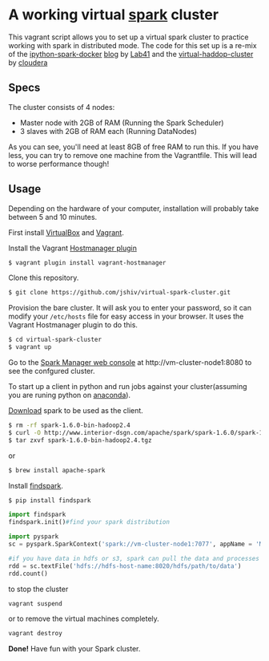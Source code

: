 # A working virtual [spark](http://spark.apache.org/) cluster

This vagrant script allows you to set up a virtual spark cluster to practice working with spark in distributed mode. The code for this set up is a re-mix of the [ipython-spark-docker](https://github.com/Lab41/ipython-spark-docker) [blog](http://lab41.github.io/blog/2015/04/13/ipython-on-spark-on-docker/) by [Lab41](https://www.lab41.org/) and the [virtual-haddop-cluster](https://blog.cloudera.com/blog/2014/06/how-to-install-a-virtual-apache-hadoop-cluster-with-vagrant-and-cloudera-manager/) by [cloudera](http://www.cloudera.com/)

## Specs

The cluster consists of 4 nodes:

* Master node with 2GB of RAM (Running the Spark Scheduler)
* 3 slaves with 2GB of RAM each (Running DataNodes)

As you can see, you'll need at least 8GB of free RAM to run this. If you have less, you can try to remove one machine from the Vagrantfile. This will lead to worse performance though!

## Usage

Depending on the hardware of your computer, installation will probably take between 5 and 10 minutes.

First install [VirtualBox](https://www.virtualbox.org/) and [Vagrant](http://www.vagrantup.com/).

Install the Vagrant [Hostmanager plugin](https://github.com/smdahlen/vagrant-hostmanager)

```bash
$ vagrant plugin install vagrant-hostmanager
```

Clone this repository.

```bash
$ git clone https://github.com/jshiv/virtual-spark-cluster.git
```

Provision the bare cluster. It will ask you to enter your password, so it can modify your `/etc/hosts` file for easy access in your browser. It uses the Vagrant Hostmanager plugin to do this.

```bash
$ cd virtual-spark-cluster
$ vagrant up
```

Go to the [Spark Manager web console](http://vm-cluster-node1:8080) at http://vm-cluster-node1:8080 to see the confgured cluster.


To start up a client in python and run jobs against your cluster(assuming you are runing python on [anaconda](https://www.continuum.io/downloads)).

[Download](http://spark.apache.org/downloads.html) spark to be used as the client.

```bash
$ rm -rf spark-1.6.0-bin-hadoop2.4
$ curl -O http://www.interior-dsgn.com/apache/spark/spark-1.6.0/spark-1.6.0-bin-hadoop2.4.tgz
$ tar zxvf spark-1.6.0-bin-hadoop2.4.tgz
```
or
```bash
$ brew install apache-spark
```

Install [findspark](https://github.com/minrk/findspark).

```bash
$ pip install findspark
```


```python
import findspark
findspark.init()#find your spark distribution

import pyspark
sc = pyspark.SparkContext('spark://vm-cluster-node1:7077', appName = 'MyLittleCluster')

#if you have data in hdfs or s3, spark can pull the data and processes it on your cluster like this:
rdd = sc.textFile('hdfs://hdfs-host-name:8020/hdfs/path/to/data')
rdd.count()
```

to stop the cluster
```bash
vagrant suspend
```
or to remove the virtual machines completely.
```bash
vagrant destroy
```

**Done!** Have fun with your Spark cluster.
